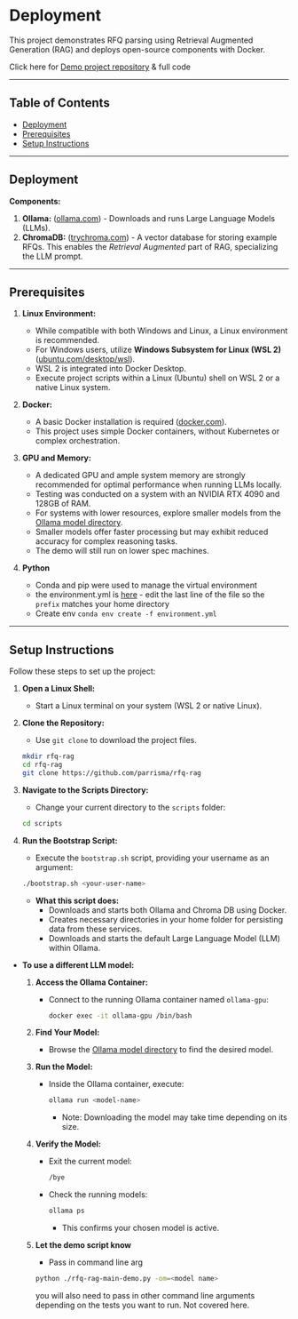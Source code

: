 # Deployment

This project demonstrates RFQ parsing using Retrieval Augmented Generation (RAG) and deploys open-source components with Docker.

Click here for [Demo project repository](https://github.com/parrisma/rfq-rag/) & full code

---

## Table of Contents

- [Deployment](#deployment)
- [Prerequisites](#prerequisites)
- [Setup Instructions](#setup-instructions)
---
## Deployment

**Components:**

1.  **Ollama:** ([ollama.com](https://ollama.com/)) - Downloads and runs Large Language Models (LLMs).
2.  **ChromaDB:** ([trychroma.com](https://www.trychroma.com/)) - A vector database for storing example RFQs. This enables the *Retrieval Augmented* part of RAG, specializing the LLM prompt.

---

## Prerequisites

1.  **Linux Environment:**
    * While compatible with both Windows and Linux, a Linux environment is recommended.
    * For Windows users, utilize **Windows Subsystem for Linux (WSL 2)** ([ubuntu.com/desktop/wsl](https://ubuntu.com/desktop/wsl)).
    * WSL 2 is integrated into Docker Desktop.
    * Execute project scripts within a Linux (Ubuntu) shell on WSL 2 or a native Linux system.

2.  **Docker:**
    * A basic Docker installation is required ([docker.com](https://www.docker.com/)).
    * This project uses simple Docker containers, without Kubernetes or complex orchestration.

3.  **GPU and Memory:**
    * A dedicated GPU and ample system memory are strongly recommended for optimal performance when running LLMs locally.
    * Testing was conducted on a system with an NVIDIA RTX 4090 and 128GB of RAM.
    * For systems with lower resources, explore smaller models from the [Ollama model directory](https://ollama.com/search).
    * Smaller models offer faster processing but may exhibit reduced accuracy for complex reasoning tasks.
    * The demo will still run on lower spec machines.

4. **Python**
    * Conda and pip were used to manage the virtual environment
    * the environment.yml is [here](https://github.com/parrisma/rfq-rag/blob/main/environment.yml) - edit the last line of the file so the ```prefix``` matches your home directory
    * Create env ```conda env create -f environment.yml```

---

## Setup Instructions

Follow these steps to set up the project:

1.  **Open a Linux Shell:**
    * Start a Linux terminal on your system (WSL 2 or native Linux).

2.  **Clone the Repository:**
    * Use `git clone` to download the project files.
    ```sh
    mkdir rfq-rag
    cd rfq-rag
    git clone https://github.com/parrisma/rfq-rag
    ```

3.  **Navigate to the Scripts Directory:**
    * Change your current directory to the `scripts` folder:

    ```sh
    cd scripts
    ```

4.  **Run the Bootstrap Script:**
    * Execute the `bootstrap.sh` script, providing your username as an argument:

    ```sh
    ./bootstrap.sh <your-user-name>
    ```

    * **What this script does:**
        * Downloads and starts both Ollama and Chroma DB using Docker.
        * Creates necessary directories in your home folder for persisting data from these services.
        * Downloads and starts the default Large Language Model (LLM) within Ollama.

* **To use a different LLM model:**

    1.  **Access the Ollama Container:**
        * Connect to the running Ollama container named `ollama-gpu`:
            ```sh
            docker exec -it ollama-gpu /bin/bash
            ```
    1.  **Find Your Model:**
        * Browse the [Ollama model directory](https://ollama.com/search) to find the desired model.
    1.  **Run the Model:**
        * Inside the Ollama container, execute:
            ```sh
            ollama run <model-name>
            ```
            * Note: Downloading the model may take time depending on its size.

    1.  **Verify the Model:**
        * Exit the current model:
            ```sh
            /bye
            ```
        * Check the running models:
            ```sh
            ollama ps
            ```
            * This confirms your chosen model is active.
    1.  **Let the demo script know**
        * Pass in command line arg
        ```sh
        python ./rfq-rag-main-demo.py -om=<model name>
        ```
        you will also need to pass in other command line arguments depending on the tests you want to run. Not covered here.
